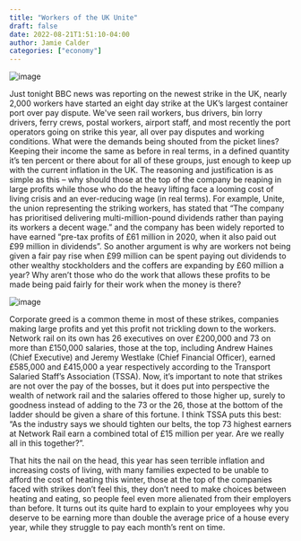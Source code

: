 ```yaml
---
title: "Workers of the UK Unite"
draft: false
date: 2022-08-21T1:51:10-04:00
author: Jamie Calder
categories: ["economy"]
---
```

![image](../img/article/workers-of-the-uk-unite/1.jpeg)

Just tonight BBC news was reporting on the newest strike in the UK, nearly 2,000 workers have started an eight day strike at the UK’s largest container port over pay dispute. We've seen rail workers, bus drivers, bin lorry drivers, ferry crews, postal workers, airport staff, and most recently the port operators going on strike this year, all over pay disputes and working conditions. What were the demands being shouted from the picket lines? Keeping their income the same as before in real terms, in a defined quantity it’s ten percent or there about for all of these groups, just enough to keep up with the current inflation in the UK. The reasoning and justification is as simple as this – why should those at the top of the company be reaping in large profits while those who do the heavy lifting face a looming cost of living crisis and an ever-reducing wage (in real terms). For example, Unite, the union representing the striking workers, has stated that “The company has prioritised delivering multi-million-pound dividends rather than paying its workers a decent wage.” and the company has been widely reported to have earned “pre-tax profits of £61 million in 2020, when it also paid out £99 million in dividends”. So another argument is why are workers not being given a fair pay rise when £99 million can be spent paying out dividends to other wealthy stockholders and the coffers are expanding by £60 million a year? Why aren’t those who do the work that allows these profits to be made being paid fairly for their work when the money is there?

![image](../img/article/workers-of-the-uk-unite/2.jpeg)

Corporate greed is a common theme in most of these strikes, companies making large profits and yet this profit not trickling down to the workers. Network rail on its own has 26 executives on over £200,000 and 73 on more than £150,000 salaries, those at the top, including Andrew Haines (Chief Executive) and Jeremy Westlake (Chief Financial Officer), earned £585,000 and £415,000 a year respectively according to the Transport Salaried Staff’s Association (TSSA). Now, it’s important to note that strikes are not over the pay of the bosses, but it does put into perspective the wealth of network rail and the salaries offered to those higher up, surely to goodness instead of adding to the 73 or the 26, those at the bottom of the ladder should be given a share of this fortune. I think TSSA puts this best: “As the industry says we should tighten our belts, the top 73 highest earners at Network Rail earn a combined total of £15 million per year. Are we really all in this together?”.

That hits the nail on the head, this year has seen terrible inflation and increasing costs of living, with many families expected to be unable to afford the cost of heating this winter, those at the top of the companies faced with strikes don’t feel this, they don’t need to make choices between heating and eating, so people feel even more alienated from their employers than before. It turns out its quite hard to explain to your employees why you deserve to be earning more than double the average price of a house every year, while they struggle to pay each month’s rent on time.
